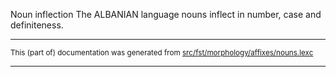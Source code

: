 Noun inflection
The ALBANIAN language nouns inflect in number, case and definiteness.

* * *

<small>This (part of) documentation was generated from [src/fst/morphology/affixes/nouns.lexc](https://github.com/giellalt/lang-sqi/blob/main/src/fst/morphology/affixes/nouns.lexc)</small>

---

